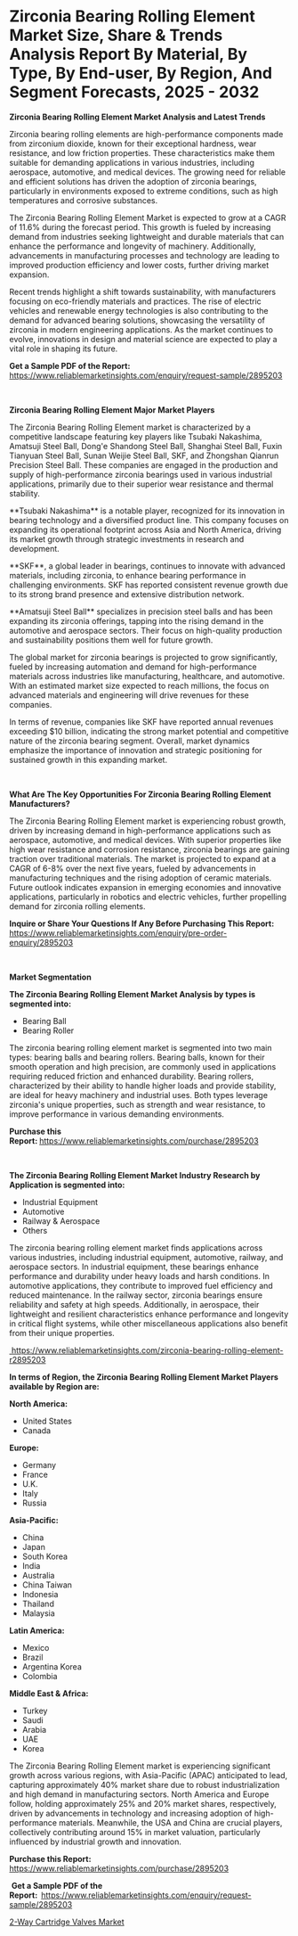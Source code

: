 <p><h1>Zirconia Bearing Rolling Element Market Size, Share & Trends Analysis Report By Material, By Type, By End-user, By Region, And Segment Forecasts, 2025 - 2032</h1></p><p><strong>Zirconia Bearing Rolling Element Market Analysis and Latest Trends</strong></p>
<p><p>Zirconia bearing rolling elements are high-performance components made from zirconium dioxide, known for their exceptional hardness, wear resistance, and low friction properties. These characteristics make them suitable for demanding applications in various industries, including aerospace, automotive, and medical devices. The growing need for reliable and efficient solutions has driven the adoption of zirconia bearings, particularly in environments exposed to extreme conditions, such as high temperatures and corrosive substances.</p><p>The Zirconia Bearing Rolling Element Market is expected to grow at a CAGR of 11.6% during the forecast period. This growth is fueled by increasing demand from industries seeking lightweight and durable materials that can enhance the performance and longevity of machinery. Additionally, advancements in manufacturing processes and technology are leading to improved production efficiency and lower costs, further driving market expansion.</p><p>Recent trends highlight a shift towards sustainability, with manufacturers focusing on eco-friendly materials and practices. The rise of electric vehicles and renewable energy technologies is also contributing to the demand for advanced bearing solutions, showcasing the versatility of zirconia in modern engineering applications. As the market continues to evolve, innovations in design and material science are expected to play a vital role in shaping its future.</p></p>
<p><strong>Get a Sample PDF of the Report:&nbsp;</strong> <a href="https://www.reliablemarketinsights.com/enquiry/request-sample/2895203?utm_campaign=2563&utm_medium=2&utm_source=Github&utm_content=ia&utm_term=15032025&utm_id=zirconia-bearing-rolling-element">https://www.reliablemarketinsights.com/enquiry/request-sample/2895203</a></p>
<p>&nbsp;</p>
<p><strong>Zirconia Bearing Rolling Element Major Market Players</strong></p>
<p><p>The Zirconia Bearing Rolling Element market is characterized by a competitive landscape featuring key players like Tsubaki Nakashima, Amatsuji Steel Ball, Dong'e Shandong Steel Ball, Shanghai Steel Ball, Fuxin Tianyuan Steel Ball, Sunan Weijie Steel Ball, SKF, and Zhongshan Qianrun Precision Steel Ball. These companies are engaged in the production and supply of high-performance zirconia bearings used in various industrial applications, primarily due to their superior wear resistance and thermal stability.</p><p>**Tsubaki Nakashima** is a notable player, recognized for its innovation in bearing technology and a diversified product line. This company focuses on expanding its operational footprint across Asia and North America, driving its market growth through strategic investments in research and development.</p><p>**SKF**, a global leader in bearings, continues to innovate with advanced materials, including zirconia, to enhance bearing performance in challenging environments. SKF has reported consistent revenue growth due to its strong brand presence and extensive distribution network.</p><p>**Amatsuji Steel Ball** specializes in precision steel balls and has been expanding its zirconia offerings, tapping into the rising demand in the automotive and aerospace sectors. Their focus on high-quality production and sustainability positions them well for future growth.</p><p>The global market for zirconia bearings is projected to grow significantly, fueled by increasing automation and demand for high-performance materials across industries like manufacturing, healthcare, and automotive. With an estimated market size expected to reach millions, the focus on advanced materials and engineering will drive revenues for these companies.</p><p>In terms of revenue, companies like SKF have reported annual revenues exceeding $10 billion, indicating the strong market potential and competitive nature of the zirconia bearing segment. Overall, market dynamics emphasize the importance of innovation and strategic positioning for sustained growth in this expanding market.</p></p>
<p>&nbsp;</p>
<p><strong>What Are The Key Opportunities For Zirconia Bearing Rolling Element Manufacturers?</strong></p>
<p><p>The Zirconia Bearing Rolling Element market is experiencing robust growth, driven by increasing demand in high-performance applications such as aerospace, automotive, and medical devices. With superior properties like high wear resistance and corrosion resistance, zirconia bearings are gaining traction over traditional materials. The market is projected to expand at a CAGR of 6-8% over the next five years, fueled by advancements in manufacturing techniques and the rising adoption of ceramic materials. Future outlook indicates expansion in emerging economies and innovative applications, particularly in robotics and electric vehicles, further propelling demand for zirconia rolling elements.</p></p>
<p><strong>Inquire or Share Your Questions If Any Before Purchasing This Report:</strong> <a href="https://www.reliablemarketinsights.com/enquiry/pre-order-enquiry/2895203?utm_campaign=2563&utm_medium=2&utm_source=Github&utm_content=ia&utm_term=15032025&utm_id=zirconia-bearing-rolling-element">https://www.reliablemarketinsights.com/enquiry/pre-order-enquiry/2895203</a></p>
<p>&nbsp;</p>
<p><strong>Market Segmentation</strong></p>
<p><strong>The Zirconia Bearing Rolling Element Market Analysis by types is segmented into:</strong></p>
<p><ul><li>Bearing Ball</li><li>Bearing Roller</li></ul></p>
<p><p>The zirconia bearing rolling element market is segmented into two main types: bearing balls and bearing rollers. Bearing balls, known for their smooth operation and high precision, are commonly used in applications requiring reduced friction and enhanced durability. Bearing rollers, characterized by their ability to handle higher loads and provide stability, are ideal for heavy machinery and industrial uses. Both types leverage zirconia's unique properties, such as strength and wear resistance, to improve performance in various demanding environments.</p></p>
<p><strong>Purchase this Report:&nbsp;</strong><a href="https://www.reliablemarketinsights.com/purchase/2895203?utm_campaign=2563&utm_medium=2&utm_source=Github&utm_content=ia&utm_term=15032025&utm_id=zirconia-bearing-rolling-element">https://www.reliablemarketinsights.com/purchase/2895203</a></p>
<p>&nbsp;</p>
<p><strong>The Zirconia Bearing Rolling Element Market Industry Research by Application is segmented into:</strong></p>
<p><ul><li>Industrial Equipment</li><li>Automotive</li><li>Railway & Aerospace</li><li>Others</li></ul></p>
<p><p>The zirconia bearing rolling element market finds applications across various industries, including industrial equipment, automotive, railway, and aerospace sectors. In industrial equipment, these bearings enhance performance and durability under heavy loads and harsh conditions. In automotive applications, they contribute to improved fuel efficiency and reduced maintenance. In the railway sector, zirconia bearings ensure reliability and safety at high speeds. Additionally, in aerospace, their lightweight and resilient characteristics enhance performance and longevity in critical flight systems, while other miscellaneous applications also benefit from their unique properties.</p></p>
<p><a href="https://www.reliablemarketinsights.com/zirconia-bearing-rolling-element-r2895203?utm_campaign=2563&utm_medium=2&utm_source=Github&utm_content=ia&utm_term=15032025&utm_id=zirconia-bearing-rolling-element">&nbsp;https://www.reliablemarketinsights.com/zirconia-bearing-rolling-element-r2895203</a></p>
<p><strong>In terms of Region, the Zirconia Bearing Rolling Element Market Players available by Region are:</strong></p>
<p>
    <p> <strong> North America: </strong>
        <ul>
            <li>United States</li>
            <li>Canada</li>
        </ul>
        </p> 
    <p> <strong> Europe: </strong>
        <ul>
            <li>Germany</li>
            <li>France</li>
            <li>U.K.</li>
            <li>Italy</li>
            <li>Russia</li>
        </ul>
        </p> 
    <p> <strong> Asia-Pacific: </strong>
        <ul>
            <li>China</li>
            <li>Japan</li>
            <li>South Korea</li>
            <li>India</li>
            <li>Australia</li>
            <li>China Taiwan</li>
            <li>Indonesia</li>
            <li>Thailand</li>
            <li>Malaysia</li>
        </ul>
        </p> 
    <p> <strong> Latin America: </strong>
        <ul>
            <li>Mexico</li>
            <li>Brazil</li>
            <li>Argentina Korea</li>
            <li>Colombia</li>
        </ul>
        </p> 
    <p> <strong> Middle East & Africa: </strong>
        <ul>
            <li>Turkey</li>
            <li>Saudi</li>
            <li>Arabia</li>
            <li>UAE</li>
            <li>Korea</li>
        </ul>
    </p>
    </p>
<p><p>The Zirconia Bearing Rolling Element market is experiencing significant growth across various regions, with Asia-Pacific (APAC) anticipated to lead, capturing approximately 40% market share due to robust industrialization and high demand in manufacturing sectors. North America and Europe follow, holding approximately 25% and 20% market shares, respectively, driven by advancements in technology and increasing adoption of high-performance materials. Meanwhile, the USA and China are crucial players, collectively contributing around 15% in market valuation, particularly influenced by industrial growth and innovation.</p></p>
<p><strong>Purchase this Report: </strong><a href="https://www.reliablemarketinsights.com/purchase/2895203?utm_campaign=2563&utm_medium=2&utm_source=Github&utm_content=ia&utm_term=15032025&utm_id=zirconia-bearing-rolling-element">https://www.reliablemarketinsights.com/purchase/2895203</a></p>
<p>&nbsp;<strong>Get a Sample PDF of the Report:&nbsp;&nbsp;</strong><a href="https://www.reliablemarketinsights.com/enquiry/request-sample/2895203?utm_campaign=2563&utm_medium=2&utm_source=Github&utm_content=ia&utm_term=15032025&utm_id=zirconia-bearing-rolling-element">https://www.reliablemarketinsights.com/enquiry/request-sample/2895203</a></p>
<p><strong></strong></p>
<p><p><a href="https://github.com/lisaeichler20775/Market-Research-Report-List-1/blob/main/2-way-cartridge-valves-market.md?utm_campaign=2563&utm_medium=2&utm_source=Github&utm_content=ia&utm_term=15032025&utm_id=zirconia-bearing-rolling-element">2-Way Cartridge Valves Market</a></p></p>